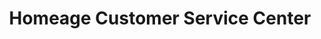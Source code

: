 ---
title: "Homeage Customer Service Center"
url: /karachi/homeage-customer-service-center/
shop: electronics
---